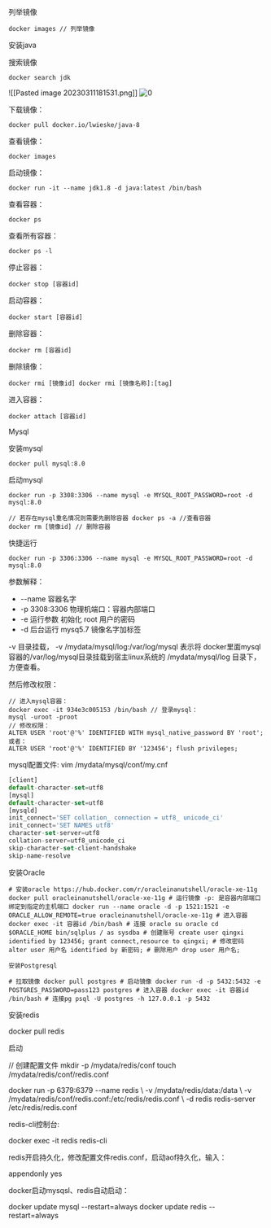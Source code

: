 列举镜像

```
docker images // 列举镜像
```

安装java

搜索镜像

```
docker search jdk
```
![[Pasted image 20230311181531.png]]
![0](https://note.youdao.com/yws/res/38/884AF489363F47AAA8B87F707EB14C16)

下载镜像：

```
docker pull docker.io/lwieske/java-8
```

查看镜像：

```
docker images
```

启动镜像：

```
docker run -it --name jdk1.8 -d java:latest /bin/bash
```

查看容器：

```
docker ps
```

查看所有容器：

```
docker ps -l
```

停止容器：

```
docker stop [容器id]
```

启动容器：

```
docker start [容器id]
```

删除容器：

```
docker rm [容器id]
```

删除镜像：

```
docker rmi [镜像id] docker rmi [镜像名称]:[tag]
```

进入容器：

```
docker attach [容器id]
```

Mysql

安装mysql

```
docker pull mysql:8.0
```

启动mysql

```
docker run -p 3308:3306 --name mysql -e MYSQL_ROOT_PASSWORD=root -d mysql:8.0 

// 若存在mysql重名情况则需要先删除容器 docker ps -a //查看容器 
docker rm [镜像id] // 删除容器
```

快捷运行

```
docker run -p 3306:3306 --name mysql -e MYSQL_ROOT_PASSWORD=root -d mysql:8.0
```

参数解释：

-   --name 容器名字
-   -p 3308:3306 物理机端口：容器内部端口
-   -e 运行参数 初始化 root 用户的密码
-   -d 后台运行 mysq5.7 镜像名字加标签

-v 目录挂载，
-v /mydata/mysql/log:/var/log/mysql 表示将 docker里面mysql容器的/var/log/mysql目录挂载到宿主linux系统的 /mydata/mysql/log 目录下，方便查看。

然后修改权限：

```
// 进入mysql容器： 
docker exec -it 934e3c005153 /bin/bash // 登录mysql： 
mysql -uroot -proot 
// 修改权限： 
ALTER USER 'root'@'%' IDENTIFIED WITH mysql_native_password BY 'root'; 
或者：
ALTER USER 'root'@'%' IDENTIFIED BY '123456'; flush privileges;
```

mysql配置文件: vim /mydata/mysql/conf/my.cnf

``` js
[client] 
default-character-set=utf8 
[mysql] 
default-character-set=utf8 
[mysqld] 
init_connect='SET collation_ connection = utf8_ unicode_ci' 
init_connect='SET NAMES utf8' 
character-set-server=utf8 
collation-server=utf8_unicode_ci 
skip-character-set-client-handshake 
skip-name-resolve
```

安装Oracle

```
# 安装oracle https://hub.docker.com/r/oracleinanutshell/oracle-xe-11g docker pull oracleinanutshell/oracle-xe-11g # 运行镜像 -p: 是容器内部端口绑定到指定的主机端口 docker run --name oracle -d -p 1521:1521 -e ORACLE_ALLOW_REMOTE=true oracleinanutshell/oracle-xe-11g # 进入容器 docker exec -it 容器id /bin/bash # 连接 oracle su oracle cd $ORACLE_HOME bin/sqlplus / as sysdba # 创建账号 create user qingxi identified by 123456; grant connect,resource to qingxi; # 修改密码 alter user 用户名 identified by 新密码; # 删除用户 drop user 用户名;

安装Postgresql

# 拉取镜像 docker pull postgres # 启动镜像 docker run -d -p 5432:5432 -e POSTGRES_PASSWORD=pass123 postgres # 进入容器 docker exec -it 容器id /bin/bash # 连接pg psql -U postgres -h 127.0.0.1 -p 5432
```

安装redis

docker pull redis

启动

// 创建配置文件 mkdir -p /mydata/redis/conf touch /mydata/redis/conf/redis.conf

docker run -p 6379:6379 --name redis \ -v /mydata/redis/data:/data \ -v /mydata/redis/conf/redis.conf:/etc/redis/redis.conf \ -d redis redis-server /etc/redis/redis.conf

redis-cli控制台:

docker exec -it redis redis-cli

redis开启持久化，修改配置文件redis.conf，启动aof持久化，输入：

appendonly yes

docker启动mysqsl、redis自动启动：

docker update mysql --restart=always docker update redis --restart=always